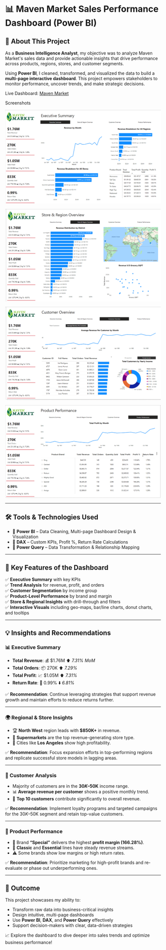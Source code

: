 # 📊 Maven Market Sales Performance Dashboard (Power BI)

## 📁 About This Project

As a **Business Intelligence Analyst**, my objective was to analyze Maven Market's sales data and provide actionable insights that drive performance across products, regions, stores, and customer segments.

Using **Power BI**, I cleaned, transformed, and visualized the data to build a **multi-page interactive dashboard**. This project empowers stakeholders to monitor performance, uncover trends, and make strategic decisions.

Live Dashboard: [Maven Market](https://tinyurl.com/mrt7avtd)

Screenshots

![Executive](https://github.com/keshav-9636/PowerBI-Projects/blob/main/Maven%20Market/executive.PNG)

![Region](https://github.com/keshav-9636/PowerBI-Projects/blob/main/Maven%20Market/region.PNG)

![Customer](https://github.com/keshav-9636/PowerBI-Projects/blob/main/Maven%20Market/customer.PNG)

![Product](https://github.com/keshav-9636/PowerBI-Projects/blob/main/Maven%20Market/product.PNG)

---

## 🛠️ Tools & Technologies Used

- 🧠 **Power BI** – Data Cleaning, Multi-page Dashboard Design & Visualization  
- 🔢 **DAX** – Custom KPIs, Profit %, Return Rate Calculations  
- 🔄 **Power Query** – Data Transformation & Relationship Mapping  

---

## 📌 Key Features of the Dashboard

✅ **Executive Summary** with key KPIs  
✅ **Trend Analysis** for revenue, profit, and orders  
✅ **Customer Segmentation** by income group  
✅ **Product-Level Performance** by brand and margin  
✅ **Store & Regional Insights** with drill-through and filters  
✅ **Interactive Visuals** including geo-maps, bar/line charts, donut charts, and tooltips  

---

## 💡 Insights and Recommendations

### 📊 Executive Summary

- **Total Revenue**: 💰 $1.76M ⬆️ *7.31% MoM*  
- **Total Orders**: 📦 270K ⬆️ *7.29%*  
- **Total Profit**: 📈 $1.05M ⬆️ *7.31%*  
- **Return Rate**: 🔄 0.99% ⬇️ *6.81%*

✅ **Recommendation**: Continue leveraging strategies that support revenue growth and maintain efforts to reduce returns further.

---

### 🌍 Regional & Store Insights

- 🏆 **North West** region leads with **$850K+** in revenue.  
- 🏪 **Supermarkets** are the top revenue-generating store type.  
- 📍 Cities like **Los Angeles** show high profitability.

✅ **Recommendation**: Focus expansion efforts in top-performing regions and replicate successful store models in lagging areas.

---

### 👥 Customer Analysis

- Majority of customers are in the **$30K–$50K** income range.  
- 📊 **Average revenue per customer** shows a positive monthly trend.  
- 🏅 **Top 10 customers** contribute significantly to overall revenue.

✅ **Recommendation**: Implement loyalty programs and targeted campaigns for the $30K–$50K segment and retain top-value customers.

---

### 🍕 Product Performance

- 🥇 Brand **“Special”** delivers the highest **profit margin (166.28%)**.  
- 💼 **Classic** and **Essential** lines have steady revenue streams.  
- ⚠️ Some brands show low margins or high return rates.

✅ **Recommendation**: Prioritize marketing for high-profit brands and re-evaluate or phase out underperforming ones.

---

## 🚀 Outcome

This project showcases my ability to:

- Transform raw data into business-critical insights  
- Design intuitive, multi-page dashboards  
- Use **Power BI**, **DAX**, and **Power Query** effectively  
- Support decision-makers with clear, data-driven strategies  

📈 Explore the dashboard to dive deeper into sales trends and optimize business performance!
